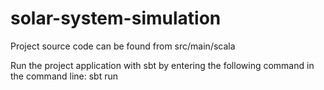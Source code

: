 # solar-system-simulation

Project source code can be found from src/main/scala

Run the project application with sbt by entering the following command in the command line:
sbt run
